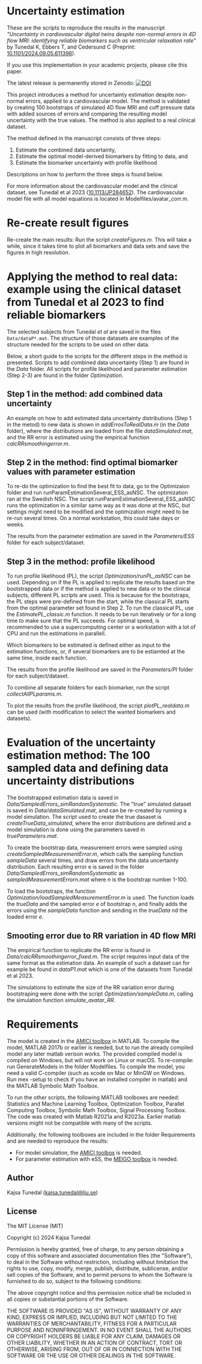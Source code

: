 # Uncertainty estimation
These are the scripts to reproduce the results in the manuscript *"Uncertainty in cardiovascular digital twins despite non-normal errors in 4D flow MRI: identifying reliable biomarkers such as ventricular relaxation rate"* by Tunedal K, Ebbers T, and Cedersund C (Preprint: [10.1101/2024.09.05.611398](https://doi.org/10.1101/2024.09.05.611398)).

If you use this implementation in your academic projects, please cite this paper.

The latest release is permanently stored in Zenodo: [![DOI](https://zenodo.org/badge/801931120.svg)](https://zenodo.org/doi/10.5281/zenodo.13312195)


This project introduces a method for uncertainty estimation despite non-normal errors, applied to a cardiovascular model. The method is validated by creating 100 bootstraps of simulated 4D flow MRI and cuff pressure data with added sources of errors and comparing the resulting model uncertainty with the true values. The method is also applied to a real clinical dataset.

The method defined in the manuscript consists of three steps: 
1. Estimate the combined data uncertainty,
2. Estimate the optimal model-derived biomarkers by fitting to data, and
3. Estimate the biomarker uncertainty with profile likelihood

Descriptions on how to perform the three steps is found below.

For more information about the cardiovascular model and the clinical dataset, see Tunedal et al 2023 ([10.1113/JP284652](https://doi.org/10.1113/jp284652)). The cardiovascular model file with all model equations is located in Modelfiles/avatar_corr.m.

# Re-create result figures
Re-create the main results: Run the script *createFigures.m*. This will take a while, since it takes time to plot all biomarkers and data sets and save the figures in high resolution. 

# Applying the method to real data: example using the clinical dataset from Tunedal et al 2023 to find reliable biomarkers
The selected subjects from Tunedal *et al* are saved in the files `Data/dataP*.mat`. The structure of those datasets are examples of the structure needed for the scripts to be used on other data.

Below, a short guide to the scripts for the different steps in the method is presented. Scripts to add combined data uncertainty (Step 1) are found in the *Data* folder. All scripts for profile likelihood and parameter estimation (Step 2-3) are found in the folder *Optimization*.

## Step 1 in the method: add combined data uncertainty
An example on how to add estimated data uncertainty distributions (Step 1 in the metod) to new data is shown in *addErrosToRealData.m* (in the *Data* folder), where the distributions are loaded from the file *dataSimulated.mat*, and the RR error is estimated using the empirical function *calcRRsmoothingerror.m*.

## Step 2 in the method: find optimal biomarker values with parameter estimation
To re-do the optimization to find the best fit to data, go to the Optimizaion folder and run runParamEstimationSeveral_ESS_asNSC. 
The optimization ran at the Swedish NSC. The script runParamEstimationSeveral_ESS_asNSC runs the optimization in a similar same way as it was done at the NSC, but settings might need to be modified and the optimization might need to be re-run several times. On a normal workstation, this could take days or weeks.

The results from the parameter estimation are saved in the *Parameters/ESS* folder for each subject/dataset.

## Step 3 in the method: profile likelihood
To run profile likelihood (PL), the script *Optimization/runPL_asNSC* can be used. Depending on if the PL is applied to replicate the results based on the bootstrapped data or if the method is applied to new data or to the clinical subjects, different PL scripts are used. This is because for the bootstraps, the PL steps were pre-defined from the start, while the classical PL starts from the optimal parameter set found in Step 2. To run the classical PL, use the *EstimatePL_classic.m* function. It needs to be run iteratively or for a long time to make sure that the PL succeeds. For optimal speed, is recommended to use a supercomputing center or a workstation with a lot of CPU and run the estimations in parallell.


Which biomarkers to be estimated is defined either as input to the estimation functions, or, if several biomarkers are to be estiamted at the same time, inside each function.


The results from the profile likelihood are saved in the *Parameters/Pl* folder for each subject/dataset.


To combine all separate folders for each biomarker, run the script *collectAllPLparams.m*.


To plot the results from the profile likelihood, the script *plotPL_realdata.m* can be used (with modification to select the wanted biomarkers and datasets).

# Evaluation of the uncertainty estimation method: The 100 sampled data and defining data uncertainty distributions
The bootstrapped estimation data is saved in *Data/SampledErrors_simRandomSystematic*. The "true" simulated dataset is saved in *Data/dataSimulated.mat*, and can be re-created by running a model simulation. The script used to create the true dasaset is *createTrueData_simulated*, where the error distributions are defined and a model simulation is done using the parameters saved in *trueParameters.mat*.

To create the bootstrap data, measurement errors were sampled using *createSampledMeasurementError.m*, which calls the sampling function *sampleData* several times, and draw errors from the data uncertainty distribution. Each resulting error e is saved in the folder *Data/SampledErrors_simRandomSystematic* as *sampledMeasurementErrorn.mat* where *n* is the bootstrap number 1-100.

To load the bootstraps, the function *Optimization/loadSampledMeasurementError.m* is used. The function loads the *trueData* and the sampled error *e* of bootstrap n, and finally adds the errors using the *sampleData* function and sending in the *trueData* nd the loaded error *e*.

## Smooting error due to RR variation in 4D flow MRI
The empirical function to replicate the RR error is found in *Data/calcRRsmoothingerror_fixed.m*. The script requires input data of the same format as the estimation data. An example of such a dataset can for example be found in *dataP1.mat* which is one of the datasets from Tunedal et al 2023.

The simulations to estimate the size of the RR variation error during bootstraping were done with the script *Optimization/sampleData.m*, calling the simulation function *simulate_avatar_RR*.

# Requirements
The model is created in the [AMICI toolbox](https://doi.org/10.1093/bioinformatics/btab227) in MATLAB. To compile the model, MATLAB 2017b or earlier is needed, but to run the already compiled model any later matlab verison works. The provided compiled model is compiled on Windows, but will not work on Linux or macOS. To re-compile: run GenerateModels in the folder Modelfiles. To compile the model, you need a valid C-compiler (such as xcode on Mac or MinGW on Windows. Run mex -setup to check if you have an installed compiler in matlab) and the MATLAB Symbolic Math Toolbox.

To run the other scripts, the following MATLAB toolboxes are needed: Statistics and Machine Learning Toolbox, Optimization Toolbox, Parallel Computing Toolbox, Symbolic Math Toolbox, Signal Processing Toolbox. The code was created with Matlab R2021a and R2023a. Earlier matlab versions might not be compatible with many of the scripts.

Additionally, the following toolboxes are included in the folder Requirements and are needed to reproduce the results:
* For model simulation, the [AMICI toolbox](https://doi.org/10.1093/bioinformatics/btab227) is needed. 
* For parameter estimation with eSS, the [MEIGO toolbox](https://doi.org/10.1186/1471-2105-15-136) is needed.


## Author
Kajsa Tunedal (kajsa.tunedal@liu.se)

## License
The MIT License (MIT)

Copyright (c) 2024 Kajsa Tunedal

Permission is hereby granted, free of charge, to any person obtaining a copy
of this software and associated documentation files (the "Software"), to deal
in the Software without restriction, including without limitation the rights
to use, copy, modify, merge, publish, distribute, sublicense, and/or sell
copies of the Software, and to permit persons to whom the Software is
furnished to do so, subject to the following conditions:

The above copyright notice and this permission notice shall be included in all
copies or substantial portions of the Software.

THE SOFTWARE IS PROVIDED "AS IS", WITHOUT WARRANTY OF ANY KIND, EXPRESS OR
IMPLIED, INCLUDING BUT NOT LIMITED TO THE WARRANTIES OF MERCHANTABILITY,
FITNESS FOR A PARTICULAR PURPOSE AND NONINFRINGEMENT. IN NO EVENT SHALL THE
AUTHORS OR COPYRIGHT HOLDERS BE LIABLE FOR ANY CLAIM, DAMAGES OR OTHER
LIABILITY, WHETHER IN AN ACTION OF CONTRACT, TORT OR OTHERWISE, ARISING FROM,
OUT OF OR IN CONNECTION WITH THE SOFTWARE OR THE USE OR OTHER DEALINGS IN THE
SOFTWARE.

